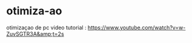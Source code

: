 # otimiza-ao
otimizaçao de pc video tutorial : https://www.youtube.com/watch?v=w-ZuvSGTR3A&amp;t=2s
